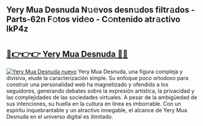 ## Yery Mua Desnuda N𝚞𝚎vos desn𝚞dos filtr𝚊dos - Parts-62n F𝚘tos vid𝚎o - C𝚘ntenido atr𝚊ctivo lkP4z

# <h2><a href="http://mb0oe3h.tromn.icu/?c=Yery+Mua+Desnuda">🔗👉👉👉 Yery Mua Desnuda 🔗🔗</a></h2>

[![Yery Mua Desnuda nuevo](https://i.imgur.com/pEAQMta.gif)](http://mb0oe3h.tromn.icu/?c=Yery+Mua+Desnuda)
Yery Mua Desnuda, una figura compleja y divisiva, elude la caracterización simple. Su enfoque poco ortodoxo para construir una personalidad web ha magnetizado y ofendido a los seguidores, generando debates sobre la expresión artística, la privacidad y las complejidades de las sociedades virtuales. A pesar de la ambigüedad de sus intenciones, su huella en la cultura en línea es imborrable. Con un espíritu inquebrantable y un atractivo innegable, el alcance de Yery Mua Desnuda en el universo digital es ilimitado.
